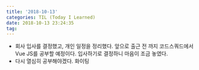 ```yaml
---
title: '2018-10-13'
categories: TIL (Today I Learned)
date: 2018-10-13 23:24:35
tag:
---
```


- 회사 입사를 결정했고, 개인 일정을 정리했다. 앞으로 출근 전 까지 코드스쿼드에서 Vue JS를 공부할 예정이다. 입사하기로 결정하니 마음이 조금 놓였다. 
- 다시 열심히 공부해야겠다. 화이팅
